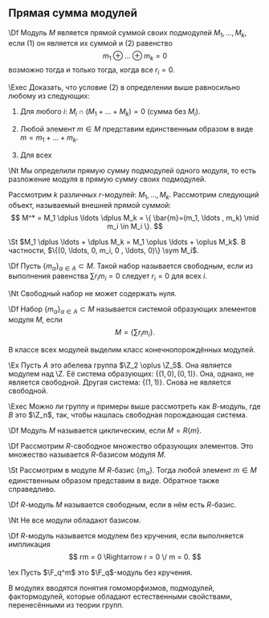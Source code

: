 ## Прямая сумма модулей

\Df Модуль $M$ является прямой суммой своих подмодулей $M_1, \ldots, M_k$,
если (1) он является их суммой и (2) равенство
$$
    m_1 \oplus \ldots \oplus m_k = 0
$$
возможно тогда и только тогда, когда все $r_i = 0$.

\Exec Доказать, что условие (2) в определении выше равносильно любому из
следующих:

1. Для любого $i$: $M_i \cap (M_1 + \ldots + M_k) = 0$ (сумма без $M_i$).

2. Любой элемент $m \in M$ представим единственным образом в виде
   $m = m_1 + \ldots + m_k$.

3. Для всех

\Nt Мы определили прямую сумму подмодулей одного модуля, то есть
разложение модуля в прямую сумму своих подмодулей.

Рассмотрим $k$ различных $r$-модулей: $M_1, \ldots, M_k$. Рассмотрим
следующий объект, называемый внешней прямой суммой:
$$
    M^* = M_1 \dplus \ldots \dplus M_k =
        \{ \bar{m}=(m_1, \ldots , m_k) \mid
            m_i \in M_i \}.
$$

\St $M_1 \dplus \ldots + \dplus M_k = M_1 \oplus \ldots + \oplus M_k$.
В частности, $\{(0, \ldots, 0, m_i, 0 , \ldots, 0)\} \sym M_i$.

\Df Пусть $\{m_\alpha \}_{\alpha \in A} \subset M$. Такой набор
называется свободным, если из выполнения равенства $\sum r_i m_i = 0$
следует $r_i = 0$ для всех $i$.

\Nt Свободный набор не может содержать нуля.

\Df Набор $\{m_\alpha \}_{\alpha \in A} \subset M$ называется системой
образующих элементов модуля $M$, если
$$
    M = \{ \sum r_i m_i \}.
$$

В классе всех модулей выделим класс конечнопорождённых модулей.

\Ex Пусть $A$ это абелева группа $\Z_2 \oplus \Z_5$. Она является
модулем над \Z. Её система образующих: $\{ (1, 0), (0,1) \}$. Она,
однако, не является свободной. Другая система: $\{ (1, 1) \}$. Снова
не является свободной.

\Exec Можно ли группу и примеры выше рассмотреть как $B$-модуль, где
$B$ это $\Z_n$, так, чтобы нашлась свободная порождающая система.

\Df  Модуль $M$ называется циклическим, если $M = R\{m\}$.

\Df Рассмотрим $R$-свободное множество образующих элементов. Это
множество называется $R$-базисом модуля $M$.

\St Рассмотрим в модуле $M$ $R$-базис $\{ m_\alpha \}$. Тогда
любой элемент $m\in M$ единственным образом представим в виде. Обратное
также справедливо.

\Df $R$-модуль $M$ называется свободным, если в нём есть $R$-базис.

\Nt Не все модули обладают базисом.

\Df $R$-модуль называется модулем без кручения, если выполняется
импликация
$$
    rm = 0 \Rightarrow r = 0 \/ m = 0.
$$

\ex Пусть $\F_q^m$ это $\F_q$-модуль без кручения.

В модулях вводятся понятия гомоморфизмов, подмодулей, фактормодулей,
которые обладают естественными свойствами, перенесёнными из теории
групп.
